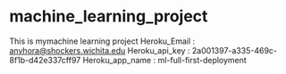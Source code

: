 # machine_learning_project
This is mymachine learning project
Heroku_Email : anvhora@shockers.wichita.edu
Heroku_api_key : 2a001397-a335-469c-8f1b-d42e337cff97
Heroku_app_name : ml-full-first-deployment